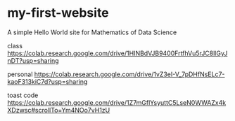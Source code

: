 # my-first-website
A simple Hello World site for Mathematics of Data Science

class
https://colab.research.google.com/drive/1HINBdVJB9400FrtfhVu5rJC8llGyJnDT?usp=sharing

personal
https://colab.research.google.com/drive/1vZ3eI-V_7pDHfNsELc7-kaoF313kiC7d?usp=sharing

toast code
https://colab.research.google.com/drive/1Z7mGflYsyuttC5LseN0WWAZx4kXDzwsc#scrollTo=Ym4NOo7vH1zU

